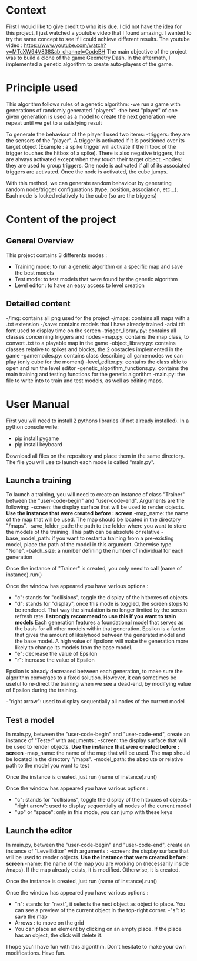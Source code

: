 # Context

First I would like to give credit to who it is due. I did not have the idea for this project, I just watched a youtube video that I found amazing. I wanted to try the same concept to see if I could achieve different results.
The youtube video : https://www.youtube.com/watch?v=MTcXW94V838&ab_channel=CodeBH
The main objective of the project was to build a clone of the game Geometry Dash. In the aftermath, I implemented a genetic algorithm to create auto-players of the game.
# Principle used
This algorithm follows rules of a genetic algorithm:
-we run a game with generations of randomly generated "players"
-the best "player" of one given generation is used as a model to create the next generation
-we repeat until we get to a satisfying result

To generate the behaviour of the player I used two items:
-triggers: they are the sensors of the "player". A trigger is activated if it is positioned over its target object (Example : a spike trigger will activate if the hitbox of the trigger touches the hitbox of a spike). There is also negative triggers, that are always activated except when they touch their target object.
-nodes: they are used to group triggers. One node is activated if all of its associated triggers are activated. Once the node is activated, the cube jumps.

With this method, we can generate random behaviour by generating random node/trigger configurations (type, position, association, etc...). Each node is locked relatively to the cube (so are the triggers)


# Content of the project
## General Overview
This project contains 3 differents modes :
- Training mode: to run a genetic algorithm on a specific map and save the best models
- Test mode: to test models that were found by the genetic algorithm
- Level editor : to have an easy access to level creation

## Detailled content
-/img: contains all png used for the project
-/maps: contains all maps with a .txt extension
-/save: contains models that I have already trained
-arial.ttf: font used to display time on the screen
-trigger_library.py: contains all classes concerning triggers and nodes
-map.py: contains the map class, to convert .txt to a playable map in the game
-object_library.py: contains classes relative to spikes and blocks, the 2 obstacles implemented in the game
-gamemodes.py: contains class describing all gamemodes we can play (only cube for the moment)
-level_editor.py: contains the class able to open and run the level editor
-genetic_algorithm_functions.py: contains the main training and testing functions for the genetic algorithm
-main.py: the file to write into to train and test models, as well as editing maps.

# User Manual

First you will need to install 2 pythons libraries (if not already installed). In a python console write:
- pip install pygame
- pip install keyboard

Download all files on the repository and place them in the same directory. The file you will use to launch each mode is called "main.py".

## Launch a training
To launch a training, you will need to create an instance of class "Trainer" between the "user-code-begin" and "user-code-end". Arguments are the following:
-screen: the display surface that will be used to render objects. **Use the instance that were created before : screen**
-map_name: the name of the map that will be used. The map should be located in the directory "/maps".
-save_folder_path: the path to the folder where you want to store the models of the training. This path can be absolute or relative
-base_model_path: if you want to restart a training from a pre-existing model, place the path of the model in this argument. Otherwise type "None".
-batch_size: a number defining the number of individual for each generation

Once the instance of "Trainer" is created, you only need to call (name of instance).run()

Once the window has appeared you have various options :
- "c": stands for "collisions", toggle the display of the hitboxes of objects
- "d": stands for "display", once this mode is toggled, the screen stops to be rendered. That way the simulation is no longer limited by the screen refresh rate. **I strongly recommend to use this if you want to train models**
Each generation features a foundational model that serves as the basis for all other models within that generation. Epsilon is a factor that gives the amount of likelyhood between the generated model and the base model. A high value of Epsilonn will make the generation more likely to change its models from the base model. 
- "e": decrease the value of Epsilon
- "r": increase the value of Epsilon

Epsilon is already decreased between each generation, to make sure the algorithm converges to a fixed solution. However, it can sometimes be useful to re-direct the training when we see a dead-end, by modifying value of Epsilon during the training.

-"right arrow": used to display sequentially all nodes of the current model

## Test a model

In main.py, between the "user-code-begin" and "user-code-end", create an instance of "Tester" with arguments :
-screen: the display surface that will be used to render objects. **Use the instance that were created before : screen**
-map_name: the name of the map that will be used. The map should be located in the directory "/maps".
-model_path: the absolute or relative path to the model you want to test

Once the instance is created, just run (name of instance).run()

Once the window has appeared you have various options :
- "c": stands for "collisions", toggle the display of the hitboxes of objects
-"right arrow": used to display sequentially all nodes of the current model
- "up" or "space": only in this mode, you can jump with these keys

## Launch the editor

In main.py, between the "user-code-begin" and "user-code-end", create an instance of "LevelEditor" with arguments :
-screen: the display surface that will be used to render objects. **Use the instance that were created before : screen**
-name: the name of the map you are working on (necessarily inside /maps). If the map already exists, it is modified. Otherwise, it is created.

Once the instance is created, just run (name of instance).run()

Once the window has appeared you have various options :
- "n": stands for "next", it selects the next object as object to place. You can see a preview of the current object in the top-right corner.
-"s": to save the map
- Arrows : to move on the grid
- You can place an element by clicking on an empty place. If the place has an object, the click will delete it.

I hope you'll have fun with this algorithm. Don't hesitate to make your own modifications. Have fun.
